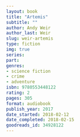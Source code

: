 ```yaml
---
layout: book
title: "Artemis"
subtitle: ""
author: Andy Weir
author_last: Weir
slug: weir-artemis
type: fiction
img: true
series: 
part: 
genres:
- science fiction
- crime
- adventure
isbn: 9780553448122
rating: 2
pages: 305
format: audiobook
publish_year: 2017
date_started: 2018-02-12
date_completed: 2018-02-15
goodreads_id: 34928122
---
```


